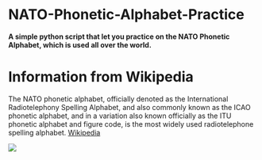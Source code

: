 # NATO-Phonetic-Alphabet-Practice
<b>A simple python script that let you practice on the NATO Phonetic Alphabet, which is used all over the world.</b>

# Information from Wikipedia
The NATO phonetic alphabet, officially denoted as the International Radiotelephony Spelling Alphabet, and also commonly known as the ICAO phonetic alphabet, and in a variation also known officially as the ITU phonetic alphabet and figure code, is the most widely used radiotelephone spelling alphabet. <a href="https://en.wikipedia.org/wiki/NATO_phonetic_alphabet">Wikipedia</a>

<img src="https://i.imgur.com/xVUcZK9.png" />


